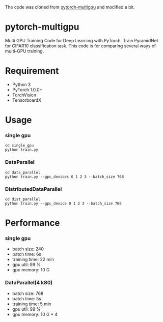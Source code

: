 
The code was cloned from [pytorch-multigpu](https://github.com/dnddnjs/pytorch-multigpu) and modified a bit.
# pytorch-multigpu
Multi GPU Training Code for Deep Learning with PyTorch. Train PyramidNet for CIFAR10 classification task. This code is for comparing several ways of multi-GPU training.

# Requirement
- Python 3
- PyTorch 1.0.0+
- TorchVision
- TensorboardX

# Usage
### single gpu
```
cd single_gpu
python train.py 
```

### DataParallel
```
cd data_parallel
python train.py --gpu_devices 0 1 2 3 --batch_size 768
```

### DistributedDataParallel
```
cd dist_parallel
python train.py --gpu_device 0 1 2 3 --batch_size 768
```

# Performance
### single gpu
- batch size: 240
- batch time: 6s
- training time: 22 min 
- gpu util: 99 %
- gpu memory: 10 G

### DataParallel(4 k80)
- batch size: 768
- batch time: 5s
- training time: 5 min 
- gpu util: 99 %
- gpu memory: 10 G * 4
